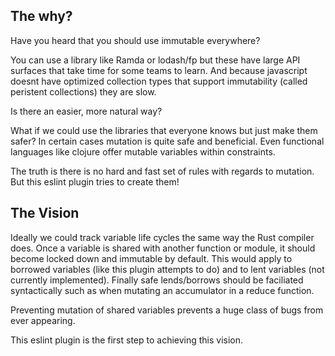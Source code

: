 
## The why?

Have you heard that you should use immutable everywhere? 

You can use a library like Ramda or lodash/fp but these have large API surfaces that take time for some teams to learn. And because javascript doesnt have optimized collection types that support immutability (called peristent collections) they are slow. 

Is there an easier, more natural way?

What if we could use the libraries that everyone knows but just make them safer? In certain cases mutation is quite safe and beneficial. Even functional languages like clojure offer mutable variables within constraints.

The truth is there is no hard and fast set of rules with regards to mutation. But this eslint plugin tries to create them! 

## The Vision

Ideally we could track variable life cycles the same way the Rust compiler does. Once a variable is shared with another function
or module, it should become locked down and immutable by default. This would apply to borrowed variables (like this plugin attempts to do) and to lent variables (not currently implemented).
Finally safe lends/borrows should be faciliated syntactically such as when mutating an accumulator in a reduce function.

Preventing mutation of shared variables prevents a huge class of bugs from ever appearing.

This eslint plugin is the first step to achieving this vision.


